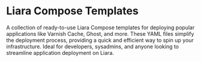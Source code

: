 #  Liara Compose Templates

A collection of ready-to-use Liara Compose templates for deploying popular applications like Varnish Cache, Ghost, and more. These YAML files simplify the deployment process, providing a quick and efficient way to spin up your infrastructure. Ideal for developers, sysadmins, and anyone looking to streamline application deployment on Liara.
